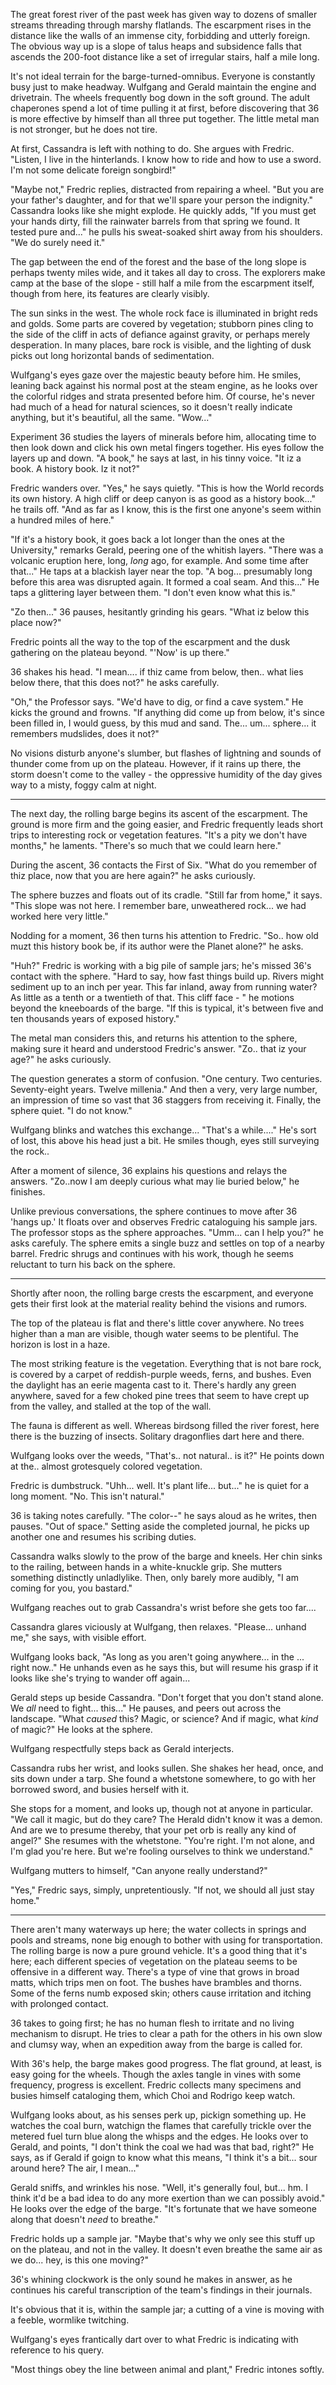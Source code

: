 The great forest river of the past week has given way to dozens of smaller streams threading through marshy flatlands. The escarpment rises in the distance like the walls of an immense city, forbidding and utterly foreign. The obvious way up is a slope of talus heaps and subsidence falls that ascends the 200-foot distance like a set of irregular stairs, half a mile long.

It's not ideal terrain for the barge-turned-omnibus. Everyone is constantly busy just to make headway. Wulfgang and Gerald maintain the engine and drivetrain. The wheels frequently bog down in the soft ground. The adult chaperones spend a lot of time pulling it at first, before discovering that 36 is more effective by himself than all three put together. The little metal man is not stronger, but he does not tire.

At first, Cassandra is left with nothing to do. She argues with Fredric. "Listen, I live in the hinterlands. I know how to ride and how to use a sword. I'm not some delicate foreign songbird!"

"Maybe not," Fredric replies, distracted from repairing a wheel. "But you are your father's daughter, and for that we'll spare your person the indignity." Cassandra looks like she might explode. He quickly adds, "If you must get your hands dirty, fill the rainwater barrels from that spring we found. It tested pure and..." he pulls his sweat-soaked shirt away from his shoulders. "We do surely need it."

The gap between the end of the forest and the base of the long slope is perhaps twenty miles wide, and it takes all day to cross. The explorers make camp at the base of the slope - still half a mile from the escarpment itself, though from here, its features are clearly visibly.

The sun sinks in the west. The whole rock face is illuminated in bright reds and golds. Some parts are covered by vegetation; stubborn pines cling to the side of the cliff in acts of defiance against gravity, or perhaps merely desperation. In many places, bare rock is visible, and the lighting of dusk picks out long horizontal bands of sedimentation.

Wulfgang's eyes gaze over the majestic beauty before him. He smiles, leaning back against his normal post at the steam engine, as he looks over the colorful ridges and strata presented before him. Of course, he's never had much of a head for natural sciences, so it doesn't really indicate anything, but it's beautiful, all the same. "Wow..."

Experiment 36 studies the layers of minerals before him, allocating time to then look down and click his own metal fingers together. His eyes follow the layers up and down. "A book," he says at last, in his tinny voice. "It iz a book. A history book. Iz it not?"

Fredric wanders over. "Yes," he says quietly. "This is how the World records its own history. A high cliff or deep canyon is as good as a history book..." he trails off. "And as far as I know, this is the first one anyone's seem within a hundred miles of here."

"If it's a history book, it goes back a lot longer than the ones at the University," remarks Gerald, peering one of the whitish layers. "There was a volcanic eruption here, long, _long_ ago, for example. And some time after that..." He taps at a blackish layer near the top. "A bog... presumably long before this area was disrupted again. It formed a coal seam. And this..." He taps a glittering layer between them. "I don't even know what this is."

"Zo then..." 36 pauses, hesitantly grinding his gears. "What iz below this place now?"

Fredric points all the way to the top of the escarpment and the dusk gathering on the plateau beyond. "'Now' is up there."

36 shakes his head. "I mean.... if thiz came from below, then.. what lies below there, that this does not?" he asks carefully.

"Oh," the Professor says. "We'd have to dig, or find a cave system." He kicks the ground and frowns. "If anything did come up from below, it's since been filled in, I would guess, by this mud and sand. The... um... sphere... it remembers mudslides, does it not?"

No visions disturb anyone's slumber, but flashes of lightning and sounds of thunder come from up on the plateau. However, if it rains up there, the storm doesn't come to the valley - the oppressive humidity of the day gives way to a misty, foggy calm at night.

---

The next day, the rolling barge begins its ascent of the escarpment. The ground is more firm and the going easier, and Fredric frequently leads short trips to interesting rock or vegetation features. "It's a pity we don't have months," he laments. "There's so much that we could learn here."

During the ascent, 36 contacts the First of Six. "What do you remember of thiz place, now that you are here again?" he asks curiously.

The sphere buzzes and floats out of its cradle. "Still far from home," it says. "This slope was not here. I remember bare, unweathered rock... we had worked here very little."

Nodding for a moment, 36 then turns his attention to Fredric. "So.. how old muzt this history book be, if its author were the Planet alone?" he asks.

"Huh?" Fredric is working with a big pile of sample jars; he's missed 36's contact with the sphere. "Hard to say, how fast things build up. Rivers might sediment up to an inch per year. This far inland, away from running water? As little as a tenth or a twentieth of that. This cliff face - " he motions beyond the kneeboards of the barge. "If this is typical, it's between five and ten thousands years of exposed history."

The metal man considers this, and returns his attention to the sphere, making sure it heard and understood Fredric's answer. "Zo.. that iz your age?" he asks curiously.

The question generates a storm of confusion. "One century. Two centuries. Seventy-eight years. Twelve millenia." And then a very, very large number, an impression of time so vast that 36 staggers from receiving it. Finally, the sphere quiet. "I do not know."

Wulfgang blinks and watches this exchange... "That's a while...." He's sort of lost, this above his head just a bit. He smiles though, eyes still surveying the rock..

After a moment of silence, 36 explains his questions and relays the answers. "Zo..now I am deeply curious what may lie buried below," he finishes.

Unlike previous conversations, the sphere continues to move after 36 'hangs up.' It floats over and observes Fredric cataloguing his sample jars. The professor stops as the sphere approaches. "Umm... can I help you?" he asks carefuly. The sphere emits a single buzz and settles on top of a nearby barrel. Fredric shrugs and continues with his work, though he seems reluctant to turn his back on the sphere.

---

Shortly after noon, the rolling barge crests the escarpment, and everyone gets their first look at the material reality behind the visions and rumors.

The top of the plateau is flat and there's little cover anywhere. No trees higher than a man are visible, though water seems to be plentiful. The horizon is lost in a haze.

The most striking feature is the vegetation. Everything that is not bare rock, is covered by a carpet of reddish-purple weeds, ferns, and bushes. Even the daylight has an eerie magenta cast to it. There's hardly any green anywhere, saved for a few choked pine trees that seem to have crept up from the valley, and stalled at the top of the wall.

The fauna is different as well. Whereas birdsong filled the river forest, here there is the buzzing of insects. Solitary dragonflies dart here and there.

Wulfgang looks over the weeds, "That's.. not natural.. is it?" He points down at the.. almost grotesquely colored vegetation.

Fredric is dumbstruck. "Uhh... well. It's plant life... but..." he is quiet for a long moment. "No. This isn't natural."

36 is taking notes carefully. "The color--" he says aloud as he writes, then pauses. "Out of space." Setting aside the completed journal, he picks up another one and resumes his scribing duties.

Cassandra walks slowly to the prow of the barge and kneels. Her chin sinks to the railing, between hands in a white-knuckle grip. She mutters something distinctly unladlylike. Then, only barely more audibly, "I am coming for you, you bastard."

Wulfgang reaches out to grab Cassandra's wrist before she gets too far....

Cassandra glares viciously at Wulfgang, then relaxes. "Please... unhand me," she says, with visible effort.

Wulfgang looks back, "As long as you aren't going anywhere... in the ... right now.." He unhands even as he says this, but will resume his grasp if it looks like she's trying to wander off again...

Gerald steps up beside Cassandra. "Don't forget that you don't stand alone. We _all_ need to fight... this..." He pauses, and peers out across the landscape. "What _caused_ this? Magic, or science? And if magic, what _kind_ of magic?" He looks at the sphere.

Wulfgang respectfully steps back as Gerald interjects.

Cassandra rubs her wrist, and looks sullen. She shakes her head, once, and sits down under a tarp. She found a whetstone somewhere, to go with her borrowed sword, and busies herself with it.

She stops for a moment, and looks up, though not at anyone in particular. "We call it magic, but do they care? The Herald didn't know it was a demon. And are we to presume thereby, that your pet orb is really any kind of angel?" She resumes with the whetstone. "You're right. I'm not alone, and I'm glad you're here. But we're fooling ourselves to think we understand."

Wulfgang mutters to himself, "Can anyone really understand?"

"Yes," Fredric says, simply, unpretentiously. "If not, we should all just stay home."

---

There aren't many waterways up here; the water collects in springs and pools and streams, none big enough to bother with using for transportation. The rolling barge is now a pure ground vehicle. It's a good thing that it's here; each different species of vegetation on the plateau seems to be offensive in a different way. There's a type of vine that grows in broad matts, which trips men on foot. The bushes have brambles and thorns. Some of the ferns numb exposed skin; others cause irritation and itching with prolonged contact.

36 takes to going first; he has no human flesh to irritate and no living mechanism to disrupt. He tries to clear a path for the others in his own slow and clumsy way, when an expedition away from the barge is called for.

With 36's help, the barge makes good progress. The flat ground, at least, is easy going for the wheels. Though the axles tangle in vines with some frequency, progress is excellent. Fredric collects many specimens and busies himself cataloging them, which Choi and Rodrigo keep watch.

Wulfgang looks about, as his senses perk up, pickign something up. He watches the coal burn, watchign the flames that carefully trickle over the metered fuel turn blue along the whisps and the edges. He looks over to Gerald, and points, "I don't think the coal we had was that bad, right?" He says, as if Gerald if goign to know what this means, "I think it's a bit... sour around here? The air, I mean..."

Gerald sniffs, and wrinkles his nose. "Well, it's generally foul, but... hm. I think it'd be a bad idea to do any more exertion than we can possibly avoid." He looks over the edge of the barge. "It's fortunate that we have someone along that doesn't _need_ to breathe."

Fredric holds up a sample jar. "Maybe that's why we only see this stuff up on the plateau, and not in the valley. It doesn't even breathe the same air as we do... hey, is this one moving?"

36's whining clockwork is the only sound he makes in answer, as he continues his careful transcription of the team's findings in their journals.

It's obvious that it is, within the sample jar; a cutting of a vine is moving with a feeble, wormlike twitching.

Wulfgang's eyes frantically dart over to what Fredric is indicating with reference to his query.

"Most things obey the line between animal and plant," Fredric intones softly.